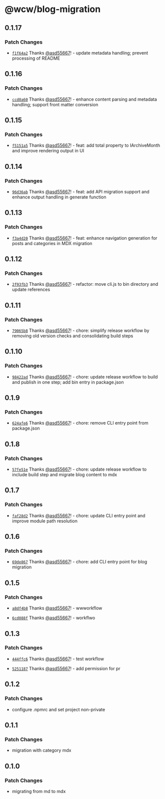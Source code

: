 # @wcw/blog-migration

## 0.1.17

### Patch Changes

- [`f1f64a2`](https://github.com/asd55667/blog-migration/commit/f1f64a256e5db3e3151672bc255a342b0da5b34c) Thanks [@asd55667](https://github.com/asd55667)! - update metadata handling; prevent processing of README

## 0.1.16

### Patch Changes

- [`ccd0a60`](https://github.com/asd55667/blog-migration/commit/ccd0a600d7a2f4b8e971cc2d22517b54b09c3f11) Thanks [@asd55667](https://github.com/asd55667)! - enhance content parsing and metadata handling; support front matter conversion

## 0.1.15

### Patch Changes

- [`f5151a5`](https://github.com/asd55667/blog-migration/commit/f5151a5ac583376789c132616644db9f2a3a5443) Thanks [@asd55667](https://github.com/asd55667)! - feat: add total property to IArchiveMonth and improve rendering output in UI

## 0.1.14

### Patch Changes

- [`96d36ab`](https://github.com/asd55667/blog-migration/commit/96d36abd37eca6591aa5fd48f4a58d2e019ff9c3) Thanks [@asd55667](https://github.com/asd55667)! - feat: add API migration support and enhance output handling in generate function

## 0.1.13

### Patch Changes

- [`f3a4d20`](https://github.com/asd55667/blog-migration/commit/f3a4d20896ae3407a40d8790d414178f66ebbe94) Thanks [@asd55667](https://github.com/asd55667)! - feat: enhance navigation generation for posts and categories in MDX migration

## 0.1.12

### Patch Changes

- [`2f93fb3`](https://github.com/asd55667/blog-migration/commit/2f93fb39ba197d1902ebc3a42054712058a7a4cd) Thanks [@asd55667](https://github.com/asd55667)! - refactor: move cli.js to bin directory and update references

## 0.1.11

### Patch Changes

- [`79065b8`](https://github.com/asd55667/blog-migration/commit/79065b8e1e132b74e5baf45baaac800be66d5050) Thanks [@asd55667](https://github.com/asd55667)! - chore: simplify release workflow by removing old version checks and consolidating build steps

## 0.1.10

### Patch Changes

- [`98422ad`](https://github.com/asd55667/blog-migration/commit/98422add2dd179350fea27ef568359707937fc29) Thanks [@asd55667](https://github.com/asd55667)! - chore: update release workflow to build and publish in one step; add bin entry in package.json

## 0.1.9

### Patch Changes

- [`624afe6`](https://github.com/asd55667/blog-migration/commit/624afe64bb9816fdd1ef6f297865dc78824548f5) Thanks [@asd55667](https://github.com/asd55667)! - chore: remove CLI entry point from package.json

## 0.1.8

### Patch Changes

- [`57fe51e`](https://github.com/asd55667/blog-migration/commit/57fe51e30d14c4627f0cb008d1a9b6658a63f4c7) Thanks [@asd55667](https://github.com/asd55667)! - chore: update release workflow to include build step and migrate blog content to mdx

## 0.1.7

### Patch Changes

- [`faf28d2`](https://github.com/asd55667/blog-migration/commit/faf28d22a1f6518a5d3aebb956793f0cbfdf0ab7) Thanks [@asd55667](https://github.com/asd55667)! - chore: update CLI entry point and improve module path resolution

## 0.1.6

### Patch Changes

- [`69de867`](https://github.com/asd55667/blog-migration/commit/69de867b513e651694005992c3ae6592b5097bf0) Thanks [@asd55667](https://github.com/asd55667)! - chore: add CLI entry point for blog migration

## 0.1.5

### Patch Changes

- [`a8df4b8`](https://github.com/asd55667/blog-migration/commit/a8df4b8c6aa24401f51014e49aecf8eb6125b9e5) Thanks [@asd55667](https://github.com/asd55667)! - wwworkflow

- [`6cd088f`](https://github.com/asd55667/blog-migration/commit/6cd088ff235ad7f7f98338165600988737271316) Thanks [@asd55667](https://github.com/asd55667)! - workflwo

## 0.1.3

### Patch Changes

- [`444ffc6`](https://github.com/asd55667/blog-migration/commit/444ffc6358e7d71cb6d5ba7a9c8a3094b65a3b74) Thanks [@asd55667](https://github.com/asd55667)! - test workflow

- [`5251187`](https://github.com/asd55667/blog-migration/commit/525118796b718ed38ecabd9cedc141932b2d5903) Thanks [@asd55667](https://github.com/asd55667)! - add permission for pr

## 0.1.2

### Patch Changes

- configure .npmrc and set project non-private

## 0.1.1

### Patch Changes

- migration with category mdx

## 0.1.0

### Patch Changes

- migrating from md to mdx
